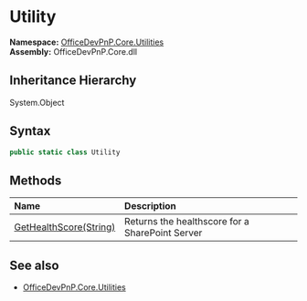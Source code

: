 # Utility
  

**Namespace:** [OfficeDevPnP.Core.Utilities](OfficeDevPnP.Core.Utilities.md)  
**Assembly:** OfficeDevPnP.Core.dll  
## Inheritance Hierarchy
System.Object  

## Syntax
```C#
public static class Utility
```
## Methods
|**Name**|**Description**|
|:-----|:-----|
| [GetHealthScore(String)](OfficeDevPnP.Core.Utilities.Utility.f79703a9.md) | Returns the healthscore for a SharePoint Server
## See also
- [OfficeDevPnP.Core.Utilities](OfficeDevPnP.Core.Utilities.md)
